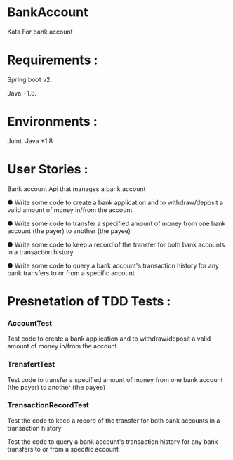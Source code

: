 # BankAccount
Kata For bank account

# Requirements : 

Spring boot v2.

Java +1.8.

# Environments : 
Juint. 
Java +1.8

# User Stories :

Bank account Api that manages a bank account

● Write some code to create a bank application and to withdraw/deposit a valid
amount of money in/from the account

● Write some code to transfer a specified amount of money from one bank
account (the payer) to another (the payee)

● Write some code to keep a record of the transfer for both bank accounts in a
transaction history

● Write some code to query a bank account's transaction history for any bank
transfers to or from a specific account

# Presnetation of TDD Tests :

### AccountTest  

Test code to create a bank application and to withdraw/deposit a valid
amount of money in/from the account

### TransfertTest
Test code to transfer a specified amount of money from one bank
account (the payer) to another (the payee)

### TransactionRecordTest

Test the code to keep a record of the transfer for both bank accounts in a
transaction history

Test the  code to query a bank account's transaction history for any bank
transfers to or from a specific account

